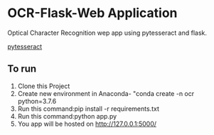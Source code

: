 # OCR-Flask-Web Application

Optical Character Recognition wep app using pytesseract and flask.

[pytesseract](https://pypi.org/project/pytesseract/)
## To run

1. Clone this Project
2. Create new environment in Anaconda- "conda create -n ocr python=3.7.6
3. Run this command:pip install -r requirements.txt
4. Run this command:python app.py
5. You app will be hosted on http://127.0.0.1:5000/
